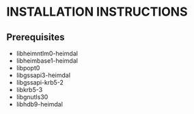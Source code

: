 INSTALLATION INSTRUCTIONS
=========================================


Prerequisites
-----------------------------
* libheimntlm0-heimdal 
* libheimbase1-heimdal
* libpopt0
* libgssapi3-heimdal
* libgssapi-krb5-2
* libkrb5-3
* libgnutls30
* libhdb9-heimdal
